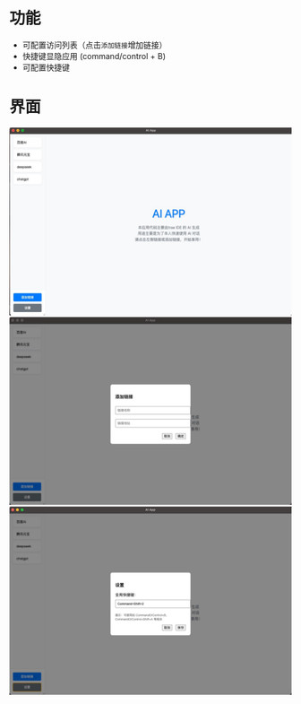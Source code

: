 # 功能

- 可配置访问列表（点击`添加链接`增加链接）
- 快捷键显隐应用 (command/control + B)
- 可配置快捷键

# 界面

![](docs/ui1.jpg)
![](docs/ui2.jpg)
![](docs/ui3.jpg)